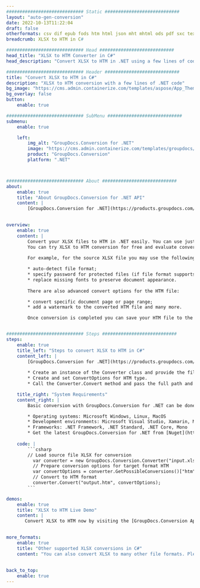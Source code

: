 ```yaml
---
############################# Static ############################
layout: "auto-gen-conversion"
date: 2022-10-13T11:22:04
draft: false
otherformats: csv dif epub fods htm html json mht mhtml ods pdf sxc tex tsv xlam xls xlsb xlsm xlsx xlt xltm xltx xml xps
breadcrumb: XLSX to HTM in C#

############################# Head ############################
head_title: "XLSX to HTM Converter in C#"
head_description: "Convert XLSX to HTM in .NET using a few lines of code. Use the GroupDocs Document Conversion API to convert over 160 file formats."

############################# Header ############################
title: "Convert XLSX to HTM in C#"
description: "XLSX to HTM conversion with a few lines of .NET code"
bg_image: "https://cms.admin.containerize.com/templates/aspose/App_Themes/V3/images/bg/header1.png"
bg_overlay: false
button:
    enable: true

############################# SubMenu ############################
submenu:
    enable: true

    left:
        img_alt: "GroupDocs.Conversion for .NET"
        image: "https://cms.admin.containerize.com/templates/groupdocs/images/product-logos/90x90-noborder/groupdocs-conversion-net.png"
        product: "GroupDocs.Conversion"
        platform: ".NET"



############################# About ############################
about:
    enable: true
    title: "About GroupDocs.Conversion for .NET API"
    content: |
        [GroupDocs.Conversion for .NET](https://products.groupdocs.com/conversion/net/) can be used to convert Microsoft Word, Excel, PowerPoint, PDF, Visio and other formats. GroupDocs.Conversion is a standalone API that is suitable for back-end and internal systems where high performance is required. It does not depend on any software such as Microsoft or Open Office.
    

overview:
    enable: true
    content: |
        Convert your XLSX files to HTM in .NET easily. You can use just a couple of C# code lines in any platform of your choice like - Windows, Linux, macOS.
        You can try XLSX to HTM conversion for free and evaluate conversion results quality.  Along with simple file conversion scenarios you can try more advanced options for loading source XLSX file and for saving output HTM result. 
        
        For example, for the source XLSX file you may use the following load options:

        * auto-detect file format;
        * specify password for protected files (if file format supports it);
        * replace missing fonts to preserve document appearance.
        
        There are also advanced convert options for the HTM file:

        * convert specific document page or page range;
        * add a watermark to the converted HTM file and many more.

        Once conversion is completed you can save your HTM file to the local file path or any third-party storage like FTP, Amazon S3, Google Drive, Dropbox etc. Please note - to convert XLSX to HTM there is no need for any additional software installed - like MS Office, Open Office, Adobe Acrobat Reader etc.


############################# Steps ############################
steps:
    enable: true
    title_left: "Steps to convert XLSX to HTM in C#"
    content_left: |
        [GroupDocs.Conversion for .NET](https://products.groupdocs.com/conversion/net/) makes it easy for developers to convert a XLSX file to HTM with a few lines of code.
        
        * Create an instance of the Converter class and provide the file XLSX with the full path
        * Create and set ConvertOptions for HTM type.
        * Call the Converter.Convert method and pass the full path and format (HTM) as a parameter

    title_right: "System Requirements"
    content_right: |
        Basic conversion with GroupDocs.Conversion for .NET can be done in just a few simple steps. Our APIs are supported on all major platforms and operating systems. Before executing the code below, make sure you have the following prerequisites installed on your system.

        * Operating systems: Microsoft Windows, Linux, MacOS
        * Development environments: Microsoft Visual Studio, Xamarin, MonoDevelop
        * Frameworks: .NET Framework, .NET Standard, .NET Core, Mono
        * Get the latest GroupDocs.Conversion for .NET from [Nuget](https://www.nuget.org/packages/groupdocs.conversion)
         
    code: |
        ```csharp    
        // Load source file XLSX for conversion
          var converter = new GroupDocs.Conversion.Converter("input.xlsx");
          // Prepare conversion options for target format HTM
          var convertOptions = converter.GetPossibleConversions()["htm"].ConvertOptions;
          // Convert to HTM format
          converter.Convert("output.htm", convertOptions);
        ```

demos:
    enable: true
    title: "XLSX to HTM Live Demo"
    content: |
       Convert XLSX to HTM now by visiting the [GroupDocs.Conversion App](https://products.groupdocs.app/conversion/family) website. Online demo has the following advantages
          

more_formats:
    enable: true
    title: "Other supported XLSX conversions in C#"
    content: "You can also convert XLSX to many other file formats. Please see the list below."
       
       
back_to_top:
    enable: true
---
```

